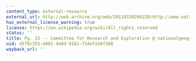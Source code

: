 ```yaml
---
content_type: external-resource
external_url: http://web.archive.org/web/20110330204220/http://www.nationalgeographic.com/field/grants-programs/cre-members/
has_external_license_warning: true
license: https://en.wikipedia.org/wiki/All_rights_reserved
status: ''
title: Pg. 25 -- Committee for Research and Exploration @ nationalgeographic.com
uid: d579c355-e001-4e8d-9161-71defa36f160
wayback_url: ''
---
```

